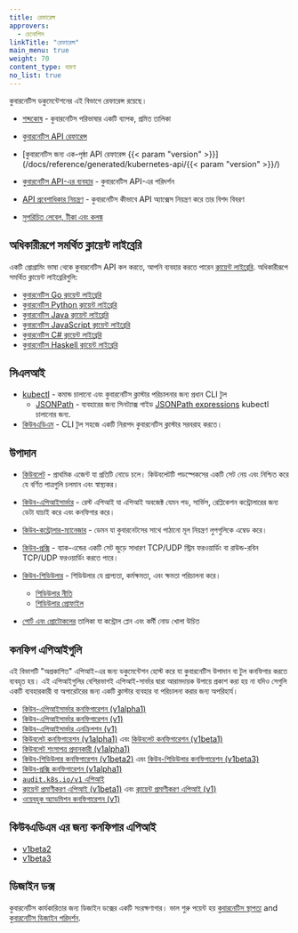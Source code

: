```yaml
---
title: রেফারেন্স
approvers:
  - চেনোপিস
linkTitle: "রেফারেন্স"
main_menu: true
weight: 70
content_type: ধারণা
no_list: true
---
```


<!--পরিদর্শন-->

কুবারনেটিস ডকুমেন্টেশনের এই বিভাগে রেফারেন্স রয়েছে।

<!--ডকুমেন্টেশন বডি-->

- [শব্দকোষ](/docs/reference/glossary/) - কুবারনেটিস পরিভাষার একটি ব্যাপক, প্রমিত তালিকা

- [কুবারনেটিস API রেফারেন্স](/docs/reference/kubernetes-api/)
- [কুবারনেটিস জন্য এক-পৃষ্ঠা API রেফারেন্স {{< param "version" >}}](/docs/reference/generated/kubernetes-api/{{< param "version" >}}/)
- [কুবারনেটিস API-এর ব্যবহার](/docs/reference/using-api/) - কুবারনেটিস API-এর পরিদর্শন
- [API প্রবেশাধিকার নিয়ন্ত্রণ](/docs/reference/access-authn-authz/) - কুবারনেটিস কীভাবে API অ্যাক্সেস নিয়ন্ত্রণ করে তার বিশদ বিবরণ
- [সুপরিচিত লেবেল, টীকা এবং কলঙ্ক](/docs/reference/labels-annotations-taints/)

## অধিকারীরূপে সমর্থিত ক্লায়েন্ট লাইব্রেরি

একটি প্রোগ্রামিং ভাষা থেকে কুবারনেটিস API কল করতে, আপনি ব্যবহার করতে পারেন
[ক্লায়েন্ট লাইব্রেরি](/docs/reference/using-api/client-libraries/). অধিকারীরূপে সমর্থিত ক্লায়েন্ট লাইব্রেরিগুলি:

- [কুবারনেটিস Go ক্লায়েন্ট লাইব্রেরি](https://github.com/kubernetes/client-go/)
- [কুবারনেটিস Python ক্লায়েন্ট লাইব্রেরি](https://github.com/kubernetes-client/python)
- [কুবারনেটিস Java ক্লায়েন্ট লাইব্রেরি](https://github.com/kubernetes-client/java)
- [কুবারনেটিস JavaScript ক্লায়েন্ট লাইব্রেরি](https://github.com/kubernetes-client/javascript)
- [কুবারনেটিস C# ক্লায়েন্ট লাইব্রেরি](https://github.com/kubernetes-client/csharp)
- [কুবারনেটিস Haskell ক্লায়েন্ট লাইব্রেরি](https://github.com/kubernetes-client/haskell)

## সিএলআই

- [kubectl](/docs/reference/kubectl/) - কমান্ড চালানো এবং কুবারনেটিস ক্লাস্টার পরিচালনার জন্য প্রধান CLI টুল
  - [JSONPath](/docs/reference/kubectl/jsonpath/) - ব্যবহারের জন্য সিনট্যাক্স গাইড [JSONPath expressions](https://goessner.net/articles/JsonPath/) kubectl চালানোর জন্য.
- [কিউবএডিএম](/docs/reference/setup-tools/kubeadm/) - CLI টুল সহজে একটি নিরাপদ কুবারনেটিস ক্লাস্টার সরবরাহ করতে।

## উপাদান

- [কিউবলেট](/docs/reference/command-line-tools-reference/kubelet/) - প্রাথমিক এজেন্ট যা প্রতিটি নোডে চলে। কিউবলেটটি পডস্পেকসের একটি সেট নেয় এবং নিশ্চিত করে যে বর্ণিত পাত্রগুলি চলমান এবং স্বাস্থ্যকর।
- [কিউব-এপিআইসার্ভার](/docs/reference/command-line-tools-reference/kube-apiserver/) - রেস্ট এপিআই যা এপিআই অবজেক্ট যেমন পড, সার্ভিস, রেপ্লিকেশন কন্ট্রোলারের জন্য ডেটা যাচাই করে এবং কনফিগার করে।
- [কিউব-কন্ট্রোলার-ম্যানেজার](/docs/reference/command-line-tools-reference/kube-controller-manager/) - ডেমন যা কুবারনেটসের সাথে পাঠানো মূল নিয়ন্ত্রণ লুপগুলিকে এম্বেড করে।
- [কিউব-প্রক্সি](/docs/reference/command-line-tools-reference/kube-proxy/) - ব্যাক-এন্ডের একটি সেট জুড়ে সাধারণ TCP/UDP স্ট্রিম ফরওয়ার্ডিং বা রাউন্ড-রবিন TCP/UDP ফরওয়ার্ডিং করতে পারে।
- [কিউব-শিডিউলার](/docs/reference/command-line-tools-reference/kube-scheduler/) - শিডিউলার যে প্রাপ্যতা, কর্মক্ষমতা, এবং ক্ষমতা পরিচালনা করে।

  - [শিডিউলার নীতি](/docs/reference/scheduling/policies)
  - [শিডিউলার প্রোফাইল](/docs/reference/scheduling/config#profiles)

- [পোর্ট এবং প্রোটোকলের](/docs/reference/ports-and-protocols/) তালিকা যা কন্ট্রোল প্লেন এবং কর্মী নোড খোলা উচিত

## কনফিগ এপিআইগুলি

এই বিভাগটি "অপ্রকাশিত" এপিআই-এর জন্য ডকুমেন্টেশন হোস্ট করে যা কুবারনেটিস উপাদান বা টুল কনফিগার করতে ব্যবহৃত হয়। এই এপিআইগুলির বেশিরভাগই এপিআই-সার্ভার দ্বারা আরামদায়ক উপায়ে প্রকাশ করা হয় না যদিও সেগুলি একটি ব্যবহারকারী বা অপারেটরের জন্য একটি ক্লাস্টার ব্যবহার বা পরিচালনা করার জন্য অপরিহার্য।

- [কিউব-এপিআইসার্ভার কনফিগারেশন (v1alpha1)](/docs/reference/config-api/apiserver-config.v1alpha1/)
- [কিউব-এপিআইসার্ভার কনফিগারেশন (v1)](/docs/reference/config-api/apiserver-config.v1/)
- [কিউব-এপিআইসার্ভার এনক্রিপশন (v1)](/docs/reference/config-api/apiserver-encryption.v1/)
- [কিউবলেট কনফিগারেশন (v1alpha1)](/docs/reference/config-api/kubelet-config.v1alpha1/) এবং
  [কিউবলেট কনফিগারেশন (v1beta1)](/docs/reference/config-api/kubelet-config.v1beta1/)
- [কিউবলেট শংসাপত্র প্রদানকারী (v1alpha1)](/docs/reference/config-api/kubelet-credentialprovider.v1alpha1/)
- [কিউব-শিডিউলার কনফিগারেশন (v1beta2)](/docs/reference/config-api/kube-scheduler-config.v1beta2/) এবং
  [কিউব-শিডিউলার কনফিগারেশন (v1beta3)](/docs/reference/config-api/kube-scheduler-config.v1beta3/)
- [কিউব-প্রক্সি কনফিগারেশন (v1alpha1)](/docs/reference/config-api/kube-proxy-config.v1alpha1/)
- [`audit.k8s.io/v1` এপিআই](/docs/reference/config-api/apiserver-audit.v1/)
- [ক্লায়েন্ট প্রমাণীকরণ এপিআই (v1beta1)](/docs/reference/config-api/client-authentication.v1beta1/) এবং
  [ক্লায়েন্ট প্রমাণীকরণ এপিআই (v1)](/docs/reference/config-api/client-authentication.v1/)
- [ওয়েবহুক অ্যাডমিশন কনফিগারেশন (v1)](/docs/reference/config-api/apiserver-webhookadmission.v1/)

## কিউবএডিএম এর জন্য কনফিগার এপিআই

- [v1beta2](/docs/reference/config-api/kubeadm-config.v1beta2/)
- [v1beta3](/docs/reference/config-api/kubeadm-config.v1beta3/)

## ডিজাইন ডক্স

কুবারনেটিস কার্যকারিতার জন্য ডিজাইন ডক্সের একটি সংরক্ষণাগার। ভাল শুরু পয়েন্ট হয়
[কুবারনেটিস স্থাপত্য](https://git.k8s.io/community/contributors/design-proposals/architecture/architecture.md) and
[কুবারনেটিস ডিজাইন পরিদর্শন](https://git.k8s.io/community/contributors/design-proposals).
